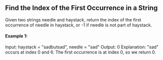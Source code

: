 ## Find the Index of the First Occurrence in a String

Given two strings needle and haystack, return the index of the first occurrence of needle in haystack, or -1 if needle is not part of haystack.

#### Example 1:

Input: haystack = "sadbutsad", needle = "sad"
Output: 0
Explanation: "sad" occurs at index 0 and 6.
The first occurrence is at index 0, so we return 0.